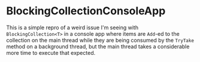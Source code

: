 # BlockingCollectionConsoleApp

This is a simple repro of a weird issue I'm seeing with `BlockingCollection<T>` 
in a console app where items are `Add`-ed to the collection on the main thread
while they are being consumed by the `TryTake` method on a background thread,
but the main thread takes a considerable more time to execute that expected.